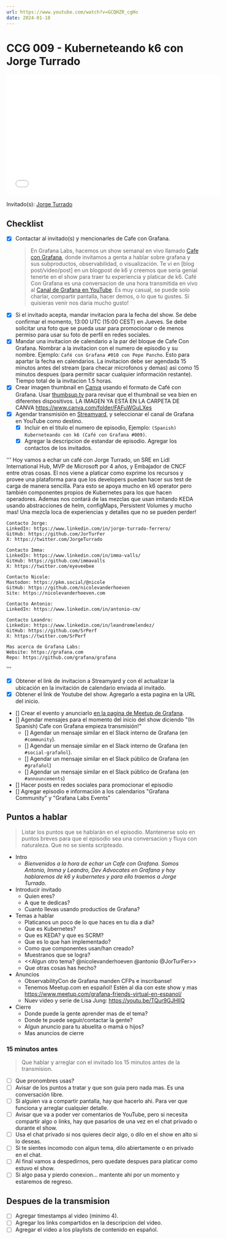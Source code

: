 ```yaml
---
url: https://www.youtube.com/watch?v=GCQHZR_cgHo
date: 2024-01-18
---
```

# CCG 009 - Kuberneteando k6 con Jorge Turrado

<iframe width="560" height="315" src="[https://www.youtube.com/watch?v=GCQHZR_cgHo](https://www.youtube.com/watch?v=GCQHZR_cgHo)" title="YouTube video player" frameborder="0" allow="accelerometer; autoplay; clipboard-write; encrypted-media; gyroscope; picture-in-picture" allowfullscreen></iframe>

Invitado(s): [Jorge Turrado](https://www.linkedin.com/in/jorge-turrado-ferrero/)

## Checklist

- [x] Contactar al invitado(s) y mencionarles de Cafe con Grafana.
	> En Grafana Labs, hacemos un show semanal en vivo llamado [Cafe con Grafana](https://www.youtube.com/watch?v=fodMyzisa6s), donde invitamos a genta a hablar sobre grafana y sus subproductos, observabilidad, o visualización. Te vi en [blog post/video/post] en un blogpost de k6 y creemos que seria genial tenerte en el show para traer tu experiencia y platicar de k6.
	Café Con Grafana es una conversacion de una hora transmitida en vivo al [Canal de Grafana en YouTube](https://youtube.com/@grafana). Es muy casual, se puede solo charlar, compartir pantalla, hacer demos, o lo que tu gustes. Si quisieras venir nos daria mucho gusto! 
- [x] Si el invitado acepta, mandar invitacion para la fecha del show. Se debe confirmar el momento, 13:00 UTC (15:00 CEST) en Jueves. Se debe solicitar una foto que se pueda usar para promocionar o de menos permiso para usar su foto de perfil en redes sociales.
- [x] Mandar una invitacion de calendario a la par del bloque de Cafe Con Grafana. Nombrar a la invitacion con el numero de episodio y su nombre. Ejemplo: `Café con Grafana #010 con Pepe Pancho`. Esto para apartar la fecha en calendarios. La invitacion debe ser agendada 15 minutos antes del stream (para checar microfonos y demas) asi como 15 minutos despues (para permitir sacar cualquier información restante). Tiempo total de la invitacion 1.5 horas.
- [x] Crear imagen thumbnail en [Canva](https://canva.com) usando el formato de Café con Grafana. Usar [thumbsup.tv](https://thumbsup.tv) para revisar que el thumbnail se vea bien en diferentes dispositivos. LA IMAGEN YA ESTÁ EN LA CARPETA DE CANVA https://www.canva.com/folder/FAFuWGuLXes
- [x] Agendar transmisión en [Streamyard](https://streamyard.com), y seleccionar el canal de Grafana en YouTube como destino.
	- [x] Incluir en el titulo el numero de episodio, Ejemplo: `(Spanish) Kuberneteando con k6 (Café con Grafana #009)`.
	- [x] Agregar la descripcion de estandar de episodio. Agregar los contactos de los invitados.

'''
	Hoy vamos a echar un café con Jorge Turrado, un SRE en Lidl International Hub, MVP de Microsoft por 4 años, y Embajador de CNCF entre otras cosas.
	El nos viene a platicar como exprime los recursos y provee una plataforma para que los developers puedan hacer sus test de carga de manera sencilla. Para esto se apoya mucho en k6 operator pero también componentes propios de Kubernetes para los que hacen operadores.
	Ademas nos contará de las mezclas que usan imitando KEDA usando abstracciones de helm, configMaps, Persistent Volumes y mucho mas!
	Una mezcla loca de experiencias y detalles que no se pueden perder!

	Contacto Jorge:
	LinkedIn: https://www.linkedin.com/in/jorge-turrado-ferrero/
	GitHub: https://github.com/JorTurFer
	X: https://twitter.com/JorgeTurrado

	Contacto Imma:
	LinkedIn: https://www.linkedin.com/in/imma-valls/
	GitHub: https://github.com/immavalls
	X: https://twitter.com/eyeveebee

	Contacto Nicole:
	Mastodon: https://pkm.social/@nicole
	GitHub: https://github.com/nicolevanderhoeven
	Site: https://nicolevanderhoeven.com

	Contacto Antonio:
	LinkedIn: https://www.linkedin.com/in/antonio-cm/

	Contacto Leandro:
	Linkedin: https://www.linkedin.com/in/leandromelendez/
	GitHub: https://github.com/SrPerf
	X: https://twitter.com/SrPerf

	Mas acerca de Grafana Labs:
	Website: https://grafana.com
	Repo: https://github.com/grafana/grafana
'''
- [x] Obtener el link de invitacion a Streamyard y con él actualizar la ubicación en la invitación de calendario enviada al invitado.
- [x] Obtener el link de Youtube del show. Agregarlo a esta pagina en la URL del inicio.
- [] Crear el evento y anunciarlo [en la pagina de Meetup de Grafana](https://www.meetup.com/grafana-friends-virtual-meetup-group/).
- [] Agendar mensajes para el momento del inicio del show diciendo "(In Spanish) Cafe con Grafana empieza transmisión!"
	- [] Agendar un mensaje similar en el Slack interno de Grafana  (en `#community`).
	- [] Agendar un mensaje similar en el Slack interno de Grafana  (en `#social-grafañol`).
	- [] Agendar un mensaje similar en el Slack público de Grafana  (en `#grafañol`)
	- [] Agendar un mensaje similar en el Slack público de Grafana  (en `#announcements`)
- [] Hacer posts en redes sociales para promocionar el episodio
- [] Agregar episodio e información a los calendarios "Grafana Community" y "Grafana Labs Events"


## Puntos a hablar

> Listar los puntos que se hablarán en el episodio. Mantenerse solo en puntos breves para que el episodio sea una conversacion y fluya con naturaleza. Que no se sienta scripteado.

- Intro
	- *Bienvenidos a la hora de echar un Cafe con Grafana. Somos Antonio, Imma y Leandro, Dev Advocates en Grafana y hoy hablaremos de k6 y kubernetes y para ello traemos a Jorge Turrado.*
- Introducir invitado
	- Quien eres?
	- A que te dedicas?
	- Cuanto llevas usando productios de Grafana?
- Temas a hablar
	- Platicanos un poco de lo que haces en tu dia a dia?
	- Que es Kubernetes?
	- Que es KEDA? y que es SCRM?
	- Que es lo que han implementado?
	- Como que componentes usan/han creado?
	- Muestranos que se logra?
	- <<Algun otro tema? @nicolevanderhoeven @antonio @JorTurFer>>
	- Que otras cosas has hecho?
- Anuncios
	- ObservabilityCon de Grafana manden CFPs e inscribanse!
 	- Tenemos Meetup.com en español! Estén al dia con este show y mas https://www.meetup.com/grafana-friends-virtual-en-espanol/
	- Nuev video y serie de Lisa Jung: https://youtu.be/TQur9GJHIIQ
- Cierre
	- Donde puede la gente aprender mas de el tema?
	- Donde te puede seguir/contactar la gente?
	- Algun anuncio para tu abuelita o mamá o hijos?
	- Mas anuncios de cierre

### 15 minutos antes

> Que hablar y arreglar con el invitado los 15 minutos antes de la transmision.

- [ ] Que pronombres usas?
- [ ] Avisar de los puntos a tratar y que son guia pero nada mas. Es una conversación libre.
- [ ] Si alguien va a compartir pantalla, hay que hacerlo ahi. Para ver que funciona y arreglar cualquier detalle.
- [ ] Avisar que va a poder ver comentarios de YouTube, pero si necesita compartir algo o links, hay que pasarlos de una vez en el chat privado o durante el show.
- [ ] Usa el chat privado si nos quieres decir algo, o dilo en el show en alto si lo deseas.
- [ ] Si te sientes incomodo con algun tema, dilo abiertamente o en privado en el chat.
- [ ] Al final vamos a despedirnos, pero quedate despues para platicar como estuvo el show.
- [ ] Si algo pasa y pierdo conexion... mantente ahi por un momento y estaremos de regreso.

## Despues de la transmision

- [ ] Agregar timestamps al video (minimo 4).
- [ ] Agregar los links compartidos en la descripcion del video.
- [ ] Agregar el video a los playlists de contenido en español.
